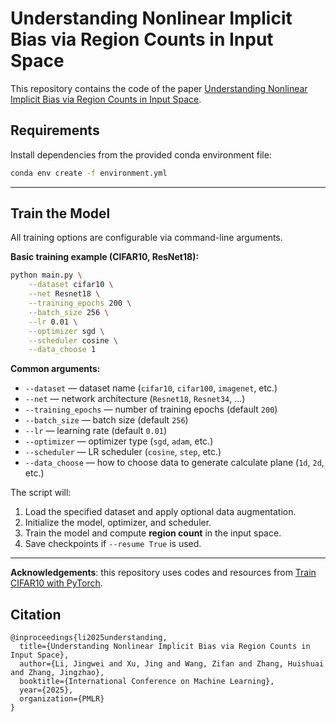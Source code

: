 # Understanding Nonlinear Implicit Bias via Region Counts in Input Space
This repository contains the code of the paper [Understanding Nonlinear Implicit Bias via Region Counts in Input Space](https://arxiv.org/pdf/2505.11370).

## Requirements

Install dependencies from the provided conda environment file:

```bash
conda env create -f environment.yml
````

---

## Train the Model

All training options are configurable via command-line arguments.

**Basic training example (CIFAR10, ResNet18):**

```bash
python main.py \
    --dataset cifar10 \
    --net Resnet18 \
    --training_epochs 200 \
    --batch_size 256 \
    --lr 0.01 \
    --optimizer sgd \
    --scheduler cosine \
    --data_choose 1
```

**Common arguments:**

* `--dataset` — dataset name (`cifar10`, `cifar100`, `imagenet`, etc.)
* `--net` — network architecture (`Resnet18`, `Resnet34`, …)
* `--training_epochs` — number of training epochs (default `200`)
* `--batch_size` — batch size (default `256`)
* `--lr` — learning rate (default `0.01`)
* `--optimizer` — optimizer type (`sgd`, `adam`, etc.)
* `--scheduler` — LR scheduler (`cosine`, `step`, etc.)
* `--data_choose` — how to choose data to generate calculate plane (`1d`, `2d`, etc.)

The script will:

1. Load the specified dataset and apply optional data augmentation.
2. Initialize the model, optimizer, and scheduler.
3. Train the model and compute **region count** in the input space.
4. Save checkpoints if `--resume True` is used.

---

**Acknowledgements**: this repository uses codes and resources from [Train CIFAR10 with PyTorch](https://github.com/kuangliu/pytorch-cifar).

## Citation

```
@inproceedings{li2025understanding,
  title={Understanding Nonlinear Implicit Bias via Region Counts in Input Space},
  author={Li, Jingwei and Xu, Jing and Wang, Zifan and Zhang, Huishuai and Zhang, Jingzhao},
  booktitle={International Conference on Machine Learning},
  year={2025},
  organization={PMLR}
}
```
